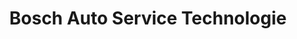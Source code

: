 ---
title: "Bosch Auto Service Technologie"
url: /conflans-sainte-honorine/bosch-auto-service-technologie/
shop: Autowerkstatt
---